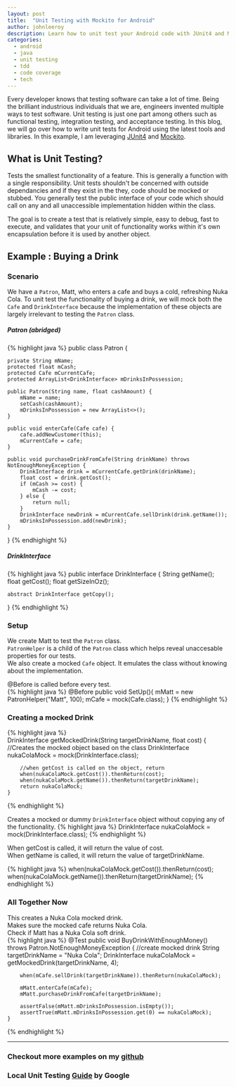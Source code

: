 ```yaml
---
layout: post
title:  "Unit Testing with Mockito for Android"
author: johnleeroy
description: Learn how to unit test your Android code with JUnit4 and Mockito.
categories: 
  - android
  - java 
  - unit testing
  - tdd
  - code coverage
  - tech
---
```

Every developer knows that testing software can take a lot of time.  Being the brilliant industrious individuals that we are, engineers invented
multiple ways to test software.  Unit testing is just one part among others such as functional testing, integration testing, and acceptance testing.
In this blog, we will go over how to write unit tests for Android using the latest tools and libraries.  In this example, I am leveraging [JUnit4](http://junit.org/) and [Mockito](http://mockito.org/).  

## What is Unit Testing?
Tests the smallest functionality of a feature.  This is generally a function with a single responsibility.  Unit tests shouldn't be concerned with outside dependancies and if they exist in the they, code should be mocked or stubbed.  You generally test the public interface of your code which should call on any and all unaccessible implementation hidden within the class.

The goal is to create a test that is relatively simple, easy to debug, fast to execute, and validates that your unit of functionality works within it's own encapsulation before it is used by another object.

## Example : Buying a Drink
### Scenario
We have a `Patron`, Matt, who enters a cafe and buys a cold, refreshing Nuka Cola.  To unit test the functionality of buying a drink, we will mock both the `Cafe` and `DrinkInterface` because the implementation of these objects are largely irrelevant to testing the `Patron` class.  

##### Patron (abridged)
{% highlight java %} 
public class Patron {

    private String mName;
    protected float mCash;
    protected Cafe mCurrentCafe;
    protected ArrayList<DrinkInterface> mDrinksInPossession;

    public Patron(String name, float cashAmount) {
        mName = name;
        setCash(cashAmount);
        mDrinksInPossession = new ArrayList<>();
    }

    public void enterCafe(Cafe cafe) {
        cafe.addNewCustomer(this);
        mCurrentCafe = cafe;
    }

    public void purchaseDrinkFromCafe(String drinkName) throws NotEnoughMoneyException {
        DrinkInterface drink = mCurrentCafe.getDrink(drinkName);
        float cost = drink.getCost();
        if (mCash >= cost) {
            mCash -= cost;
        } else {
            return null;
        }
        DrinkInterface newDrink = mCurrentCafe.sellDrink(drink.getName());
        mDrinksInPossession.add(newDrink);
    }
}
{% endhighight %}

##### DrinkInterface
{% highlight java %} 
public interface DrinkInterface {
    String getName();
    float getCost();
    float getSizeInOz();

    abstract DrinkInterface getCopy();
}
{% endhighlight %}

### Setup
We create Matt to test the `Patron` class.  
`PatronHelper` is a child of the `Patron` class which helps reveal unaccesable properties for our tests.  
We also create a mocked `Cafe` object.  It emulates the class without knowing about the implementation.

@Before is called before every test.  
{% highlight java %} 
    @Before
    public void SetUp(){
        mMatt = new PatronHelper("Matt", 100);
        mCafe = mock(Cafe.class);
    }
{% endhighlight %}

### Creating a mocked Drink
{% highlight java %}  
    DrinkInterface getMockedDrink(String targetDrinkName, float cost) {
        //Creates the mocked object based on the class
        DrinkInterface nukaColaMock = mock(DrinkInterface.class);

        //when getCost is called on the object, return 
        when(nukaColaMock.getCost()).thenReturn(cost);
        when(nukaColaMock.getName()).thenReturn(targetDrinkName);
        return nukaColaMock;
    }
{% endhighlight %}

Creates a mocked or dummy `DrinkInterface` object without copying any of the functionality.
{% highlight java %} 
    DrinkInterface nukaColaMock = mock(DrinkInterface.class);
{% endhighlight %}

When getCost is called, it will return the value of cost.  
When getName is called, it will return the value of targetDrinkName.

{% highlight java %} 
    when(nukaColaMock.getCost()).thenReturn(cost);
    when(nukaColaMock.getName()).thenReturn(targetDrinkName);
{% endhighlight %}


### All Together Now
This creates a Nuka Cola mocked drink.  
Makes sure the mocked cafe returns Nuka Cola.  
Check if Matt has a Nuka Cola soft drink.  
{% highlight java %} 
    @Test
    public void BuyDrinkWithEnoughMoney() throws Patron.NotEnoughMoneyException {
        //create mocked drink
        String targetDrinkName = "Nuka Cola";
        DrinkInterface nukaColaMock = getMockedDrink(targetDrinkName, 4);
        
        when(mCafe.sellDrink(targetDrinkName)).thenReturn(nukaColaMock);

        mMatt.enterCafe(mCafe);
        mMatt.purchaseDrinkFromCafe(targetDrinkName);

        assertFalse(mMatt.mDrinksInPossession.isEmpty());
        assertTrue(mMatt.mDrinksInPossession.get(0) == nukaColaMock);
    }
{% endhighlight %}

---
### Checkout more examples on my [github](https://github.com/JohnLeeroy/AndroidUnitTestExamples) 
### Local Unit Testing [Guide](http://developer.android.com/training/testing/unit-testing/local-unit-tests.html) by Google 
